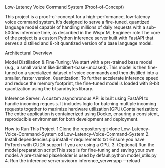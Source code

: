 Low-Latency Voice Command System (Proof-of-Concept)


This project is a proof-of-concept for a high-performance, low-latency voice command system. It's designed to serve a fine-tuned, quantized language model capable of handling millions of daily requests with a sub-500ms inference time, as described in the Wispr ML Engineer role.The core of the project is a custom Python inference server built with FastAPI that serves a distilled and 8-bit quantized version of a base language model.


Architectural Overview

Model Distillation & Fine-Tuning: We start with a pre-trained base model (e.g., a small variant like distilbert-base-uncased). This model is then fine-tuned on a specialized dataset of voice commands and then distilled into a smaller, faster version.
Quantization: To further accelerate inference speed and reduce the memory footprint, the fine-tuned model is loaded with 8-bit quantization using the bitsandbytes library.


Inference Server: A custom asynchronous API is built using FastAPI to handle incoming requests. It includes logic for batching multiple incoming requests together to maximize hardware utilization (GPU).Containerization: The entire application is containerized using Docker, ensuring a consistent, reproducible environment for both development and deployment.


How to Run This Project:
1.Clone the repository:git clone Low-Latency-Voice-Command-System
cd Low-Latency-Voice-Command-System
2. Install dependencies:pip install -r requirements.txt
(Ensure you have PyTorch with CUDA support if you are using a GPU)
3. (Optional) Run the model preparation script:This step is for fine-tuning and saving your own model. A pre-trained placeholder is used by default.python model_utils.py
4. Run the inference server:uvicorn inference_server:app --reload

